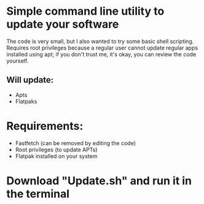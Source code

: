 # Simple command line utility to update your software
The code is very small, but I also wanted to try some basic shell scripting.
Requires root privileges because a regular user cannot update regular apps installed using apt; if you don't trust me, it's okay, you can review the code yourself.

## Will update:
* Apts
* Flatpaks

# Requirements:
* Fastfetch (can be removed by editing the code)
* Root privileges (to update APTs)
* Flatpak installed on your system

# Download "Update.sh" and run it in the terminal
